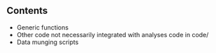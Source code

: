 # 

## Contents
  - Generic functions
  - Other code not necessarily integrated with analyses code in code/
  - Data munging scripts